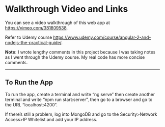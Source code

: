 # Walkthrough Video and Links

You can see a video walkthrough of this web app at https://vimeo.com/381809538.

Refer to Udemy course https://www.udemy.com/course/angular-2-and-nodejs-the-practical-guide/.

__Note:__ I wrote lengthy comments in this project because I was taking notes as I went through the Udemy course. My real code has more concise comments.

________________________________________________________________________________________________________________________________________

## To Run the App

To run the app, create a terminal and write “ng serve” then create another terminal and write “npm run start:server”, then go to a browser and go to the URL “localhost:4200”.

If there’s still a problem, log into MongoDB and go to the Security>Network Access>IP Whitelist and add your IP address.

